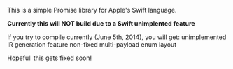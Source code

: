 This is a simple Promise library for Apple's Swift language.

**Currently this will NOT build due to a Swift unimplented feature**

If you try to compile currently (June 5th, 2014), you will get:
unimplemented IR generation feature non-fixed multi-payload enum layout

Hopefull this gets fixed soon!

